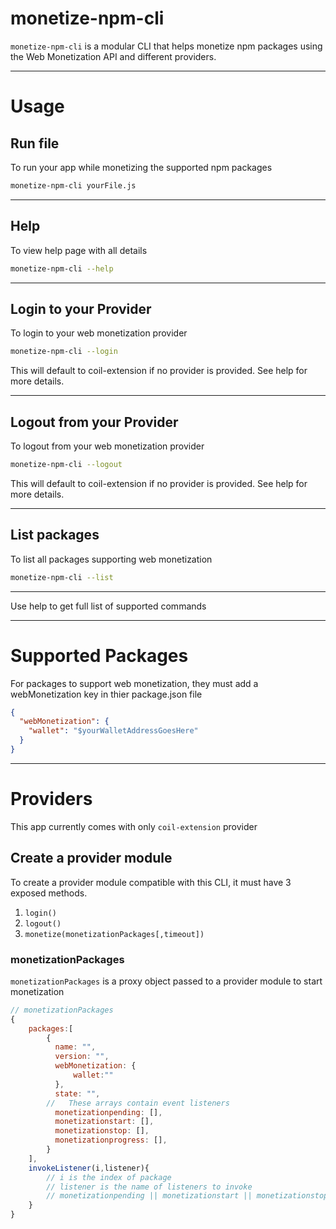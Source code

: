 # monetize-npm-cli

`monetize-npm-cli` is a modular CLI that helps monetize npm packages using the Web Monetization API and different providers.

---

# Usage

## Run file

To run your app while monetizing the supported npm packages

```bash
monetize-npm-cli yourFile.js
```

---

## Help

To view help page with all details

```bash
monetize-npm-cli --help
```

---

## Login to your Provider

To login to your web monetization provider

```bash
monetize-npm-cli --login
```

This will default to coil-extension if no provider is provided. See help for more details.

---

## Logout from your Provider

To logout from your web monetization provider

```bash
monetize-npm-cli --logout
```

This will default to coil-extension if no provider is provided. See help for more details.

---

## List packages

To list all packages supporting web monetization

```bash
monetize-npm-cli --list
```

---

Use help to get full list of supported commands

---

# Supported Packages

For packages to support web monetization, they must add a webMonetization key in thier package.json file

```json
{
  "webMonetization": {
    "wallet": "$yourWalletAddressGoesHere"
  }
}
```

---

# Providers

This app currently comes with only `coil-extension` provider

## Create a provider module

To create a provider module compatible with this CLI, it must have 3 exposed methods.

1. `login()`
1. `logout()`
1. `monetize(monetizationPackages[,timeout])`

### monetizationPackages

`monetizationPackages` is a proxy object passed to a provider module to start monetization

```javascript
// monetizationPackages
{
    packages:[
        {
          name: "",
          version: "",
          webMonetization: {
              wallet:""
          },
          state: "",
        //   These arrays contain event listeners
          monetizationpending: [],
          monetizationstart: [],
          monetizationstop: [],
          monetizationprogress: [],
        }
    ],
    invokeListener(i,listener){
        // i is the index of package
        // listener is the name of listeners to invoke
        // monetizationpending || monetizationstart || monetizationstop || monetizationprogress
    }
}
```
